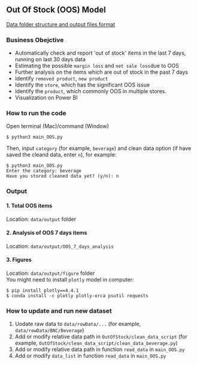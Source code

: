 ## Out Of Stock (OOS) Model

[Data folder structure and output files format](https://github.com/YiranJing/Lagardere_CommercialAnalysis/tree/master/OutOfStock/notebook/OutOfStock/support)
### Business Obejctive
- Automatically check and report 'out of stock' items in the last 7 days, running on last 30 days data
- Estimating the possible `margin loss` and `net sale loss`due to OOS
- Further analysis on the items which are out of stock in the past 7 days
- Identify `removed product`, `new product`
- Identify the `store`, which has the significant OOS issue
- Identify the `product`, which commonly OOS in multiple stores. 
- Visualization on Power BI

### How to run the code
Open terminal (Mac)/command (Window)
```
$ python3 main_OOS.py
```
Then, input `category` (for example, `beverage`) and clean data option (if have saved the cleand data, enter `n`), for example:
```
$ python3 main_OOS.py
Enter the category: beverage
Have you stored cleaned data yet? (y/n): n
```
### Output
#### 1. Total OOS items
Location: `data/output` folder

#### 2. Analysis of OOS 7 days items
Location: `data/output/OOS_7_days_analysis`

#### 3. Figures
Location: `data/output/figure` folder <br />
You might need to install `plotly` model in computer: 
```
$ pip install plotly==4.4.1
$ conda install -c plotly plotly-orca psutil requests
```

### How to update and run new dataset
1. Uodate raw data to `data/rowData/...` (for example, `data/rowData/BNC/Beverage`)
2. Add or modify relative data path in `OutOfStock/clean_data_script` (for example, `OutOfStock/clean_data_script/clean_data_beverage.py`)
3. Add or modify relative data path in function `read_data` in `main_OOS.py`
4. Add or modify `data_list` in function `read_data` in `main_OOS.py`
